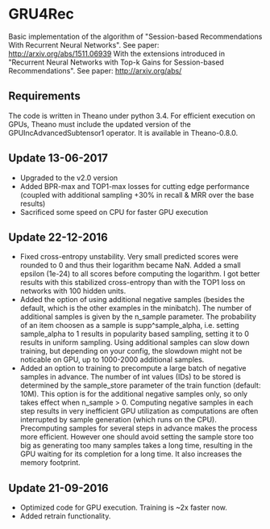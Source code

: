 # GRU4Rec

Basic implementation of the algorithm of "Session-based Recommendations With Recurrent Neural Networks". See paper: http://arxiv.org/abs/1511.06939
With the extensions introduced in "Recurrent Neural Networks with Top-k Gains for Session-based Recommendations". See paper: http://arxiv.org/abs/


## Requirements

The code is written in Theano under python 3.4. For efficient execution on GPUs, Theano must include the updated version of the GPUIncAdvancedSubtensor1 operator. It is available in Theano-0.8.0.

## Update 13-06-2017
- Upgraded to the v2.0 version
- Added BPR-max and TOP1-max losses for cutting edge performance (coupled with additional sampling +30% in recall & MRR over the base results)
- Sacrificed some speed on CPU for faster GPU execution

## Update 22-12-2016
- Fixed cross-entropy unstability. Very small predicted scores were rounded to 0 and thus their logarithm became NaN. Added a small epsilon (1e-24) to all scores before computing the logarithm. I got better results with this stabilized cross-entropy than with the TOP1 loss on networks with 100 hidden units.
- Added the option of using additional negative samples (besides the default, which is the other examples in the minibatch). The number of additional samples is given by the n_sample parameter. The probability of an item choosen as a sample is supp^sample_alpha, i.e. setting sample_alpha to 1 results in popularity based sampling, setting it to 0 results in uniform sampling. Using additional samples can slow down training, but depending on your config, the slowdown might not be noticable on GPU, up to 1000-2000 additional samples.
- Added an option to training to precompute a large batch of negative samples in advance. The number of int values (IDs) to be stored is determined by the sample_store parameter of the train function (default: 10M). This option is for the additional negative samples only, so only takes effect when n_sample > 0. Computing negative samples in each step results in very inefficient GPU utilization as computations are often interrupted by sample generation (which runs on the CPU). Precomputing samples for several steps in advance makes the process more efficient. However one should avoid setting the sample store too big as generating too many samples takes a long time, resulting in the GPU waiting for its completion for a long time. It also increases the memory footprint.

## Update 21-09-2016
- Optimized code for GPU execution. Training is ~2x faster now.
- Added retrain functionality.